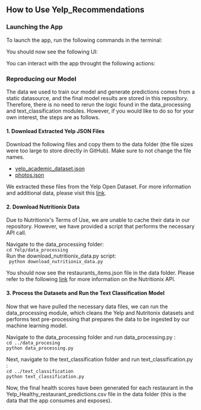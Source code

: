 ## How to Use Yelp_Recommendations

### Launching the App

To launch the app, run the following commands in the terminal:


You should now see the following UI:


You can interact with the app throught the following actions:


### Reproducing our Model

The data we used to train our model and generate predictions comes from a static datasource, and the final model results are stored in this repository. Therefore, there is no need to rerun the logic found in the data_processing and text_classification modules. However, if you would like to do so for your own interest, the steps are as follows.

#### 1. Download Extracted Yelp JSON Files

Download the following files and copy them to the data folder (the file sizes were too large to store directly in GitHub). Make sure to not change the file names.
* [yelp_academic_dataset.json](https://drive.google.com/file/d/1yKgjuFgYcLCfU2guLJjzCNnAVSnD_D5s/view?usp=sharing)
* [photos.json](https://drive.google.com/file/d/1iei3dhkCGLLgra_Eq1OqQX2DW2dFfQa7/view?usp=sharing)

We extracted these files from the Yelp Open Dataset. For more information and additional data, please visit this [link](https://www.yelp.com/dataset).

#### 2. Download Nutritionix Data

Due to Nutritionix's Terms of Use, we are unable to cache their data in our repository. However, we have provided a script that performs the necessary API call.

Navigate to the data_processing folder:   
```cd Yelp/data_processing```  
Run the download_nutritionix_data.py script:  
``` python download_nutritionix_data.py```

You should now see the restaurants_items.json file in the data folder. 
Please refer to the following [link](https://www.nutritionix.com/business/api) for more information on the Nutritionix API.

#### 3. Process the Datasets and Run the Text Classification Model

Now that we have pulled the necessary data files, we can run the data_processing module, which cleans the Yelp and Nutritonix datasets and performs text pre-processing that prepares the data to be ingested by our machine learning model. 

Navigate to the data_processing folder and run data_processing.py :   
```cd ../data_procesing```  
```python data_processing.py```

Next, navigate to the text_classification folder and run text_classification.py :  
```cd ../text_classification```  
```python text_classification.py```

Now, the final health scores have been generated for each restaurant in the Yelp_Healthy_restaurant_predictions.csv file in the data folder (this is the data that the app consumes and exposes).

